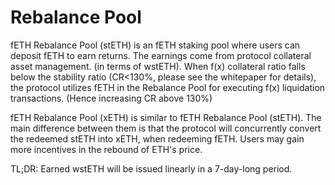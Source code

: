 # Rebalance Pool

fETH Rebalance Pool (stETH) is an fETH staking pool where users can deposit fETH to earn returns. The earnings come from protocol collateral asset management. (in terms of wstETH). When f(x) collateral ratio falls below the stability ratio (CR<130%, please see the whitepaper for details), the protocol utilizes fETH in the Rebalance Pool for executing f(x) liquidation transactions. (Hence increasing CR above 130%)&#x20;

fETH Rebalance Pool (xETH) is similar to fETH Rebalance Pool (stETH). The main difference between them is that the protocol will concurrently convert the redeemed stETH into xETH, when redeeming fETH. Users may gain more incentives in the rebound of ETH's price.

TL;DR: Earned wstETH will be issued linearly in a 7-day-long period.

